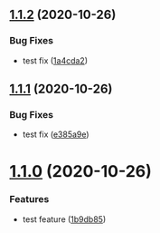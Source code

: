 ## [1.1.2](https://github.com/jwbaart/children-quotes/compare/v1.1.1...v1.1.2) (2020-10-26)


### Bug Fixes

* test fix ([1a4cda2](https://github.com/jwbaart/children-quotes/commit/1a4cda2f4c8e3eace8b0491372665e157b2dd001))

## [1.1.1](https://github.com/jwbaart/children-quotes/compare/v1.1.0...v1.1.1) (2020-10-26)


### Bug Fixes

* test fix ([e385a9e](https://github.com/jwbaart/children-quotes/commit/e385a9e32655e989ae3c45d447a1910d1ecb8542))

# [1.1.0](https://github.com/jwbaart/children-quotes/compare/v1.0.0...v1.1.0) (2020-10-26)


### Features

* test feature ([1b9db85](https://github.com/jwbaart/children-quotes/commit/1b9db857ecc1b52bbfdb8bf1877c3c84a282b4f2))

